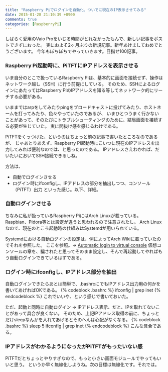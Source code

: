 ```yaml
---
title: "Raspberry Piでログインを自動化、ついでに現在のIP表示させてみる"
date: 2015-01-28 21:10:39 +0900
comments: true
categories: [RaspberryPi]
---
```


しばらく愛用のVaio Proをいじる時間がとれなかったもんで、新しい記事をポストできずにおった。
実におよそ2ヶ月ぶりの新規記事。新年あけましておめでとうございます。
今年もぼちぼちでやっていきます。目指せ100記事。

### Raspberry Pi起動時に、PiTFTにIPアドレスを表示させる

いま自分のとこで扱っているRaspberry Piは、基本的に画面を接続せず、操作はネットワーク越し（SSH）に行う前提にしている。
そのため、SSHによるログインにあたってはRaspberry PiのIPアドレスを知る等してネットワーク的にリーチする必要がある。

いままではarpをしてみたりpingをブロードキャストに投げてみたり、ホストネームを打ってみたり、色々やっていたのであるが、
いまひとつうまく行かないことがあって、そのたびにトラブルシューティングのために、結局画面を接続する必要が生じていた。
実に間抜け感を感じるわけである。

PiTFTをくっつけた、というのはちょっと前の記事で書いたところなのであるが、
じゃあとりあえず、Raspberry Pi起動時にこいつに現在のIPアドレスを出力してみれば便利なのでは、と思ったのである。
IPアドレスさえわかれば、だいたいにおいてSSH接続できるしね。

方法は、
* 自動でログインさせる
* ログイン時にifconfigし、IPアドレスの部分を抽出しつつ、コンソール（PiTFT）出力
といった感じ。以下、詳細。

### 自動ログインさせる

ちなみに私が扱っているRaspberry PiにはArch Linuxが載っている。
Raspbian、Pidora等とは設定が違うと思われるので注意されたし。
Arch Linuxなので、現在のところ起動時の仕組みはSystemdが用いられている。

Systemdにおける自動ログインの設定は、例によってArch Wikiに載っていたのでそれを参照した。
ここを参照。→  [Automatic login to virtual console](https://wiki.archlinux.org/index.php/Automatic_login_to_virtual_console_(日本語)]x)
仮想コンソールの章を、騙されたと思ってそのまま設定し、そんで再起動してやればもう自動ログインできているはずである。

### ログイン時にifconfigし、IPアドレス部分を抽出

自動ログインできたらあとは簡単で、.bashrcにでもIPアドレス出力用の何かを書いてあげればOKである。
{% codeblock .bashrc %}
ifconfig | grep inet
{% endcodeblock %}
これでいいや、という感じで書いておいた。

ただ、起動と同時に自動ログイン → IPアドレス表示、だと、IPを取れてないことがあって具合が良くない。
そのため、上記IPアドレス取得の前に、ちょっとだけsleepなんかを入れてあげるとそのへんは心配がなくなる。
{% codeblock .bashrc %}
sleep 5
ifconfig | grep inet
{% endcodeblock %}
こんな具合である。

### IPアドレスがわかるようになったがPiTFTがもったいない感

PiTFTだとちょっとやりすぎなので、もっと小さい画面モジュールでやってもいいと思う。
というか早く無線化しようね。次の目標は無線化です。それでは。
